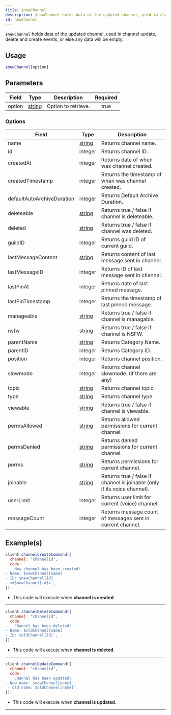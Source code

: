 ```yaml
---
title: $newChannel
description: $newChannel holds data of the updated channel, used in channel update, delete and create events, or else any data will be empty.
id: newChannel
---
```


`$newChannel` holds data of the updated channel, used in channel update, delete and create events, or else any data
will be empty.

## Usage

```php
$newChannel[option]
```

## Parameters

| Field  | Type                                                                                              | Description         | Required |
| ------ | ------------------------------------------------------------------------------------------------- | ------------------- | :------: |
| option | [string](https://developer.mozilla.org/en-US/docs/Web/JavaScript/Reference/Global_Objects/String) | Option to retrieve. |   true   |

### Options

| Field                      | Type                                                                                              | Description                                                              |
| -------------------------- | ------------------------------------------------------------------------------------------------- | ------------------------------------------------------------------------ |
| name                       | [string](https://developer.mozilla.org/en-US/docs/Web/JavaScript/Reference/Global_Objects/String) | Returns channel name.                                                    |
| id                         | integer                                                                                           | Returns channel ID.                                                      |
| createdAt                  | integer                                                                                           | Returns date of when was channel created.                                |
| createdTimestamp           | integer                                                                                           | Returns the timestamp of when was channel created.                       |
| defaultAutoArchiveDuration | integer                                                                                           | Returns Default Archive Duration.                                        |
| deleteable                 | [string](https://developer.mozilla.org/en-US/docs/Web/JavaScript/Reference/Global_Objects/String) | Returns true / false if channel is deleteable.                           |
| deleted                    | [string](https://developer.mozilla.org/en-US/docs/Web/JavaScript/Reference/Global_Objects/String) | Returns true / false if channel was deleted.                             |
| guildID                    | integer                                                                                           | Returns guild ID of current guild.                                       |
| lastMessageContent         | [string](https://developer.mozilla.org/en-US/docs/Web/JavaScript/Reference/Global_Objects/String) | Returns content of last message sent in channel.                         |
| lastMessageID              | integer                                                                                           | Returns ID of last message sent in channel.                              |
| lastPinAt                  | integer                                                                                           | Returns date of last pinned message.                                     |
| lastPinTimestamp           | integer                                                                                           | Returns the timestamp of last pinned message.                            |
| manageable                 | [string](https://developer.mozilla.org/en-US/docs/Web/JavaScript/Reference/Global_Objects/String) | Returns true / false if channel is managable.                            |
| nsfw                       | [string](https://developer.mozilla.org/en-US/docs/Web/JavaScript/Reference/Global_Objects/String) | Returns true / false if channel is NSFW.                                 |
| parentName                 | [string](https://developer.mozilla.org/en-US/docs/Web/JavaScript/Reference/Global_Objects/String) | Returns Category Name.                                                   |
| parentID                   | integer                                                                                           | Returns Category ID.                                                     |
| position                   | integer                                                                                           | Returns channel position.                                                |
| slowmode                   | integer                                                                                           | Returns channel slowmode. (if there are any)                             |
| topic                      | [string](https://developer.mozilla.org/en-US/docs/Web/JavaScript/Reference/Global_Objects/String) | Returns channel topic.                                                   |
| type                       | [string](https://developer.mozilla.org/en-US/docs/Web/JavaScript/Reference/Global_Objects/String) | Returns channel type.                                                    |
| viewable                   | [string](https://developer.mozilla.org/en-US/docs/Web/JavaScript/Reference/Global_Objects/String) | Returns true / false if channel is viewable.                             |
| permsAllowed               | [string](https://developer.mozilla.org/en-US/docs/Web/JavaScript/Reference/Global_Objects/String) | Returns allowed permissions for current channel.                         |
| permsDenied                | [string](https://developer.mozilla.org/en-US/docs/Web/JavaScript/Reference/Global_Objects/String) | Returns denied permissions for current channel.                          |
| perms                      | [string](https://developer.mozilla.org/en-US/docs/Web/JavaScript/Reference/Global_Objects/String) | Returns permissions for current channel.                                 |
| joinable                   | [string](https://developer.mozilla.org/en-US/docs/Web/JavaScript/Reference/Global_Objects/String) | Returns true / false if channel is joinable (only if its voice channel). |
| userLimit                  | integer                                                                                           | Returns user limit for current (voice) channel.                          |
| messageCount               | integer                                                                                           | Returns message count of messages sent in current channel.               |

## Example(s)

```js
client.channelCreateCommand({
  channel: "channelid",
  code: `
    New channel has been created!
- Name: $newChannel[name]
- ID: $newChannel[id]
- <#$newChannel[id]>`,
});
```

- This code will execute when **channel is created**.

---

```js
client.channelDeleteCommand({
  channel: "channelid",
  code: `
    Channel has been deleted!
- Name: $oldChannel[name]
- ID: $oldChannel[id]`,
});
```

- This code will execute when **channel is deleted**.

---

```js
client.channelUpdateCommand({
  channel: "channelid",
  code: `
    Channel has been updated!
- New name: $newChannel[name]
 - Old name: $oldChannel[name]`,
});
```

- This code will execute when **channel is updated**.

---
